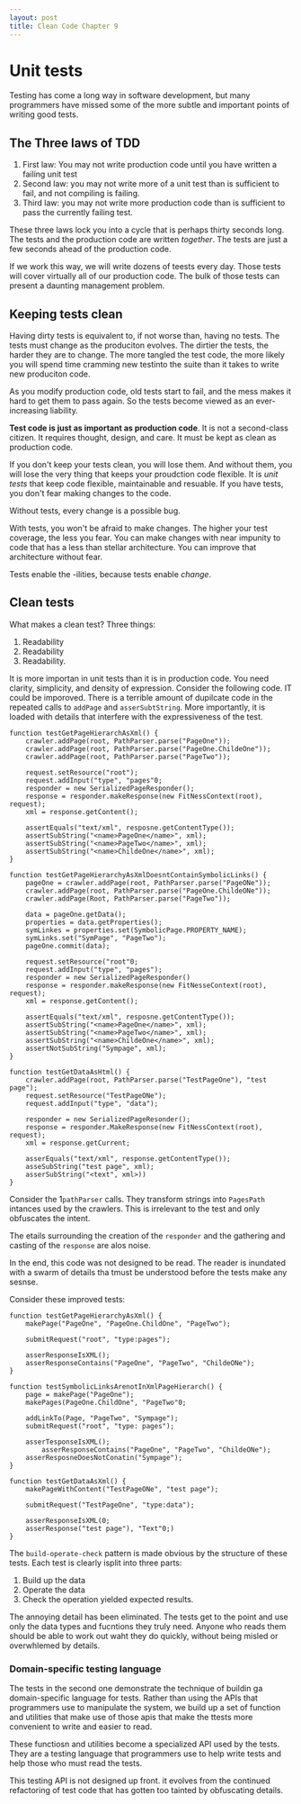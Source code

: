 ```yaml
---
layout: post
title: Clean Code Chapter 9
---
```


# Unit tests 

Testing has come a long way in software development, but many programmers have missed some of the more subtle and important points of writing good tests. 

## The Three laws of TDD 

1. First law: You may not write production code until you have written a failing unit test 
2. Second law: you may not write more of a unit test than is sufficient to fail, and not compiling is failing. 
3. Third law: you may not write more production code than is sufficient to pass the currently failing test. 

These three laws lock you into a cycle that is perhaps thirty seconds long. The tests and the production code are written *together*. The tests are just a few seconds ahead of the production code. 

If we work this way, we will write dozens of teests every day. Those tests will cover virtually all of our production code. The bulk of those tests can present a daunting management problem. 

## Keeping tests clean 

Having dirty tests is equivalent to, if not worse than, having no tests. The tests must change as the produciton evolves. The dirtier the tests, the harder they  are to change. The more tangled the test code, the more likely you will spend time cramming new testinto the suite than it takes to write new produciton code. 

As you modify production code, old tests start to fail, and the mess makes it hard to get them to pass again. So the tests become viewed as an ever-increasing liability. 

**Test code is just as important as production code**. It is not a second-class citizen. It requires thought, design, and care. It must be kept as clean as production code.

If you don't keep your tests clean, you will lose them. And without them, you will lose the very thing that keeps your proudction code flexible. It is *unit tests* that keep code flexible, maintainable and resuable. If you have tests, you don't fear making changes to the code. 

Without tests, every change is a possible bug. 

With tests, you won't be afraid to make changes. The higher your test coverage, the less you fear. You can make changes with near impunity to code that has a less than stellar architecture. You can improve that architecture without fear. 

Tests enable the -ilities, because tests enable *change*. 

## Clean tests 

What makes a clean test? Three things: 

1. Readability
2. Readability
3. Readability. 

It is more importan in unit tests than it is in production code. You need clarity, simplicity, and density of expression. Consider the following code. IT could be imporoved. There is a terrible amount of dupilcate code in the repeated calls to `addPage` and `asserSubtString`. More importantly, it is loaded with details that interfere with the expressiveness of the test. 

```
function testGetPageHierarchAsXml() {
    crawler.addPage(root, PathParser.parse("PageOne"));
    crawler.addPage(root, PathParser.parse("PageOne.ChildeOne"));
    crawler.addPage(root, PathParser.parse("PageTwo"));

    request.setResource("root");
    request.addInput("type", "pages"0;
    responder = new SerializedPageResponder();
    response = responder.makeResponse(new FitNessContext(root), request);
    xml = response.getContent(); 

    assertEquals("text/xml", resposne.getContentType());
    assertSubString("<name>PageOne</name>", xml);
    assertSubString("<name>PageTwo</name>", xml);
    assertSubString("<name>ChildeOne</name>", xml);
}

function testGetPageHierarchyAsXmlDoesntContainSymbolicLinks() {
    pageOne = crawler.addPage(root, PathParser.parse("PageONe"));
    crawler.addPage(root, PathParser.parse("PageOne.ChildeONe"));
    crawler.addPage(Root, PathParser.parse("PageTwo"));

    data = pageOne.getData();
    properties = data.getProperties();
    symLinkes = properties.set(SymbolicPage.PROPERTY_NAME);
    symLinks.set("SymPage", "PageTwo");
    pageOne.commit(data);

    request.setResource("root"0;
    request.addInput("type", "pages");
    responder = new SerializedPageResponder()
    response = responder.makeResponse(new FitNesseContext(root), request); 
    xml = response.getContent();

    assertEquals("text/xml", resposne.getContentType());
    assertSubString("<name>PageOne</name>", xml);
    assertSubString("<name>PageTwo</name>", xml);
    assertSubString("<name>ChildeOne</name>", xml);
    assertNotSubString("Sympage", xml);
}

function testGetDataAsHtml() {
    crawler.addPage(root, PathParser.parse("TestPageOne"), "test page");
    request.setResource("TestPageONe");
    request.addInput("type", "data");

    responder = new SerializedPageResonder();
    response = responder.MakeResponse(new FitNessContext(root), request); 
    xml = response.getCurrent;

    asserEquals("text/xml", response.getContentType());
    asseSubString("test page", xml);
    asserSubString("<text", xml>))
}
```

Consider the 1`pathParser` calls. They transform strings into `PagesPath` intances used by the crawlers. This is irrelevant to the test and only obfuscates the intent. 

The etails surrounding the creation of the `responder` and the gathering and casting of the `response` are alos noise. 

In the end, this code was not designed to be read. The reader is inundated with a swarm of details tha tmust be understood before the tests make any sesnse. 

Consider these improved tests: 

```
function testGetPageHierarchyAsXml() {
    makePage("PageOne", "PageOne.ChildOne", "PageTwo");

    submitRequest("root", "type:pages");

    asserResponseIsXML();
    asserResponseContains("PageOne", "PageTwo", "ChildeONe");
}

function testSymbolicLinksArenotInXmlPageHierarch() {
    page = makePage("PageOne");
    makePages(PageOne.ChildOne", "PageTwo"0;
    
    addLinkTo(Page, "PageTwo", "Sympage");
    submitRequest("root", "type: pages");
    
    asserTesponseIsXML();
        asserResponseContains("PageOne", "PageTwo", "ChildeONe");
    asserResposneDoesNotConatin("Sympage");
}

function testGetDataAsXml() {
    makePageWithContent("TestPageONe", "test page"); 

    submitRequest("TestPageOne", "type:data");

    asserResponseIsXML(0;
    asserResponse("test page"), "Text"0;)
}
```

The `build-operate-check` pattern is made obvious by the structure of these tests. Each test is clearly isplit into three parts: 

1. Build up the data 
2. Operate the data
3. Check the operation yielded expected results. 

The annoying detail has been eliminated. The tests get to the point and use only the data types and fucntions they truly need. Anyone who reads them should be able to work out waht they do quickly, without being misled or overwhlemed by details. 

### Domain-specific testing language 

The tests in the second one demonstrate the technique of buildin ga domain-specific language for tests. Rather than using the APIs that programmers use to manipulate the system, we build up a set of function and utilities that make use of those apis that make the ttests more convenient to write and easier to read. 

These functiosn and utilities become a specialized API used by the tests. They are a testing language that programmers use to help write tests and help those who must read the tests. 

This testing API is not designed up front. it evolves from the continued refactoring of test code that has gotten too tainted by obfuscating details. 

